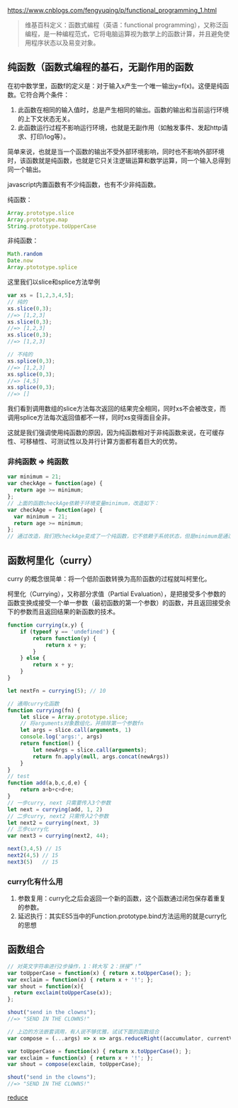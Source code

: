 https://www.cnblogs.com/fengyuqing/p/functional_programming_1.html

> 维基百科定义：函数式编程（英语：functional programming），又称泛函编程，是一种编程范式，它将电脑运算视为数学上的函数计算，并且避免使用程序状态以及易变对象。

## 纯函数（函数式编程的基石，无副作用的函数
在初中数学里，函数f的定义是：对于输入x产生一个唯一输出y=f(x)。这便是纯函数。它符合两个条件：

1. 此函数在相同的输入值时，总是产生相同的输出。函数的输出和当前运行环境的上下文状态无关。
2. 此函数运行过程不影响运行环境，也就是无副作用（如触发事件、发起http请求、打印/log等）。

简单来说，也就是当一个函数的输出不受外部环境影响，同时也不影响外部环境时，该函数就是纯函数，也就是它只关注逻辑运算和数学运算，同一个输入总得到同一个输出。

javascript内置函数有不少纯函数，也有不少非纯函数。

纯函数：
```js
Array.prototype.slice
Array.prototype.map
String.prototype.toUpperCase
```
非纯函数：
```js
Math.random
Date.now
Array.ptototype.splice
```
这里我们以slice和splice方法举例
```js
var xs = [1,2,3,4,5];
// 纯的
xs.slice(0,3);
//=> [1,2,3]
xs.slice(0,3);
//=> [1,2,3]
xs.slice(0,3);
//=> [1,2,3]

// 不纯的
xs.splice(0,3);
//=> [1,2,3]
xs.splice(0,3);
//=> [4,5]
xs.splice(0,3);
//=> []
```
我们看到调用数组的slice方法每次返回的结果完全相同，同时xs不会被改变，而调用splice方法每次返回值都不一样，同时xs变得面目全非。

这就是我们强调使用纯函数的原因，因为纯函数相对于非纯函数来说，在可缓存性、可移植性、可测试性以及并行计算方面都有着巨大的优势。

### 非纯函数 => 纯函数
```js
var minimum = 21;
var checkAge = function(age) {
  return age >= minimum;
};
// 上面的函数checkAge依赖于环境变量minimum，改造如下：
var checkAge = function(age) {
  var minimum = 21;
  return age >= minimum;
};
// 通过改造，我们把checkAge变成了一个纯函数，它不依赖于系统状态，但是minimum是通过硬编码的方式定义的，这限制了函数的扩展性，我们可以在后面的柯里化中看到如何优雅的使用函数式解决这个问题
```

## 函数柯里化（curry）
curry 的概念很简单：将一个低阶函数转换为高阶函数的过程就叫柯里化。

柯里化（Currying），又称部分求值（Partial Evaluation），是把接受多个参数的函数变换成接受一个单一参数（最初函数的第一个参数）的函数，并且返回接受余下的参数而且返回结果的新函数的技术。
```js
function currying(x,y) {
    if (typeof y == 'undefined') {
        return function(y) {
            return x + y;
        }
    } else {
        return x + y;
    }
}

let nextFn = currying(5); // 10

// 通用curry化函数
function currying(fn) {
    let slice = Array.prototype.slice;
    // 将arguments对象数组化，并排除第一个参数fn
    let args = slice.call(arguments, 1)
    console.log('args:', args)
    return function() {
        let newArgs = slice.call(arguments);
        return fn.apply(null, args.concat(newArgs))
    }
}
// test
function add(a,b,c,d,e) {
    return a+b+c+d+e;
}
// 一步curry, next 只需要传入3个参数
let next = currying(add, 1, 2)
// 二步curry, next2 只需传入2个参数
let next2 = currying(next, 3)
// 三步curry化
var next3 = currying(next2, 44);

next(3,4,5) // 15
next2(4,5) // 15
next3(5)   // 15
```

### curry化有什么用
1. 参数复用：curry化之后会返回一个新的函数，这个函数通过闭包保存着重复的参数。
2. 延迟执行：其实ES5当中的Function.prototype.bind方法运用的就是curry化的思想

## 函数组合
```js
// 对英文字符串进行2步操作，1：转大写 2：拼接“！”
var toUpperCase = function(x) { return x.toUpperCase(); };
var exclaim = function(x) { return x + '!'; };
var shout = function(x){
  return exclaim(toUpperCase(x));
};

shout("send in the clowns");
//=> "SEND IN THE CLOWNS!"

// 上边的方法嵌套调用，有人说不够优雅，试试下面的函数组合
var compose = (...args) => x => args.reduceRight((accumulator, currentValue) => currentValue(accumulator), x)

var toUpperCase = function(x) { return x.toUpperCase(); };
var exclaim = function(x) { return x + '!'; };
var shout = compose(exclaim, toUpperCase);

shout("send in the clowns");
//=> "SEND IN THE CLOWNS!"
```
[reduce](../../JavaScript/Array/Array%20高阶函数/reduce.md)